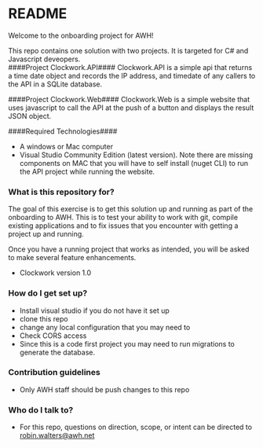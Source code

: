 # README #

Welcome to the onboarding project for AWH!

This repo contains one solution with two projects.  It is targeted for C# and Javascript deveopers.  
####Project Clockwork.API####
Clockwork.API is a simple api that returns a time date object and records the IP address, and timedate of any callers to the API in a SQLite database.

####Project Clockwork.Web####
Clockwork.Web is a simple website that uses javascript to call the API at the push of a button and displays the result JSON object.

####Required Technologies####
* A windows or Mac computer
* Visual Studio Community Edition (latest version).  Note there are missing components on MAC that you will have to self install (nuget CLI) to run the API project while running the website.

### What is this repository for? ###
The goal of this exercise is to get this solution up and running as part of the onboarding to AWH.  This is to test your ability to work with git, compile existing applications and to fix issues that you encounter with getting a project up and running.

Once you have a running project that works as intended, you will be asked to make several feature enhancements.

* Clockwork version 1.0

### How do I get set up? ###

* Install visual studio if you do not have it set up
* clone this repo
* change any local configuration that you may need to
* Check CORS access
* Since this is a code first project you may need to run migrations to generate the database.


### Contribution guidelines ###

* Only AWH staff should be push changes to this repo

### Who do I talk to? ###

* For this repo, questions on direction, scope, or intent can be directed to robin.walters@awh.net